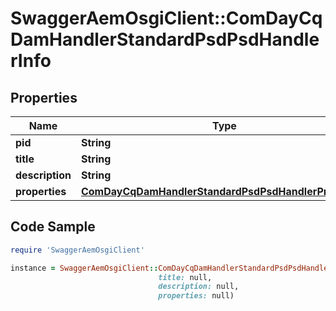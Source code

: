 # SwaggerAemOsgiClient::ComDayCqDamHandlerStandardPsdPsdHandlerInfo

## Properties

Name | Type | Description | Notes
------------ | ------------- | ------------- | -------------
**pid** | **String** |  | [optional] 
**title** | **String** |  | [optional] 
**description** | **String** |  | [optional] 
**properties** | [**ComDayCqDamHandlerStandardPsdPsdHandlerProperties**](ComDayCqDamHandlerStandardPsdPsdHandlerProperties.md) |  | [optional] 

## Code Sample

```ruby
require 'SwaggerAemOsgiClient'

instance = SwaggerAemOsgiClient::ComDayCqDamHandlerStandardPsdPsdHandlerInfo.new(pid: null,
                                 title: null,
                                 description: null,
                                 properties: null)
```


